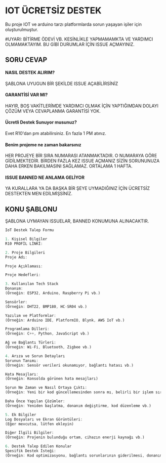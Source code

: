
# IOT ÜCRETSİZ DESTEK

Bu proje IOT ve arduino tarzı platformlarda sorun yaşayan işiler için oluşturulmuştur.

#UYARI: BİTİRME ÖDEVİ VB. KESİNLİKLE YAPMAMAMKTA VE YARDIMCI OLMAMAKTAYIM. BU GİBİ DURUMLAR İÇİN ISSUE AÇMAYINIZ.

## SORU CEVAP
#### NASIL DESTEK ALIRIM?

ŞABLONA UYUGUN BİR ŞEKİLDE ISSUE AÇABİLİRSİNİZ

#### GARANTİSİ VAR MI?

HAYIR, BOŞ VAKİTLERİMDE YARDIMCI OLMAK İÇİN YAPTIĞIMDAN DOLAYI ÇÖZÜM VEYA CEVAPLANMA GARANTİSİ YOK.

#### Ücretli Destek Sunuyor musunuz?

Evet R10'dan pm atabilirsiniz. En fazla 1 PM atınız.

#### Benim projeme ne zaman bakarsınız

HER PROJEYE BİR SIRA NUMARASI ATANMAKTADIR. O NUMARAYA GÖRE GİDİLMEKTEDİR. BİRDEN FAZLA KEZ ISSUE AÇMANIZ SİZİN SORUNUNUZA DAHA ERKEN BAKILMASINI SAĞLAMAZ. ORTALAMA 1 HAFTA.

#### ISSUE BANNED NE ANLAMA GELİYOR
YA KURALLARA YA DA BAŞKA BİR ŞEYE UYMADIĞINIZ İÇİN ÜCRETSİZ DESTEKTEN MEN EDİLMİŞSİNİZ.







## KONU ŞABLONU
ŞABLONA UYMAYAN ISSUELAR, BANNED KONUMUNA ALINACAKTIR.

```javascript
IoT Destek Talep Formu

1. Kişisel Bilgiler
R10 PROFİL LİNKİ:

2. Proje Bilgileri
Proje Adı:

Proje Açıklaması:

Proje Hedefleri:

3. Kullanılan Tech Stack
Donanım:
(Örneğin: ESP32, Arduino, Raspberry Pi vb.)

Sensörler:
(Örneğin: DHT22, BMP180, HC-SR04 vb.)

Yazılım ve Platformlar:
(Örneğin: Arduino IDE, PlatformIO, Blynk, AWS IoT vb.)

Programlama Dilleri:
(Örneğin: C++, Python, JavaScript vb.)

Ağ ve Bağlantı Türleri:
(Örneğin: Wi-Fi, Bluetooth, Zigbee vb.)

4. Arıza ve Sorun Detayları
Sorunun Tanımı:
(Örneğin: Sensör verileri okunamıyor, bağlantı hatası vb.)

Hata Mesajları:
(Örneğin: Konsolda görünen hata mesajları)

Sorun Ne Zaman ve Nasıl Ortaya Çıktı:
(Örneğin: Yeni bir kod güncellemesinden sonra mı, belirli bir işlem sırasında mı vb.)

Daha Önce Yapılan Çözümler:
(Örneğin: Yeniden başlatma, donanım değiştirme, kod düzenleme vb.)

5. Ek Bilgiler
Log Dosyaları ve Ekran Görüntüleri:
(Eğer mevcutsa, lütfen ekleyin)

Diğer İlgili Bilgiler:
(Örneğin: Projenin bulunduğu ortam, cihazın enerji kaynağı vb.)

6. Destek Talep Edilen Konular
Spesifik Destek İsteği:
(Örneğin: Kod optimizasyonu, bağlantı sorunlarının giderilmesi, donanım entegrasyonu vb.)


```
